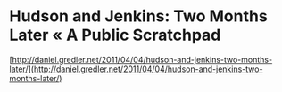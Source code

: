 <!--
id: 4724539211
link: http://tumblr.atmos.org/post/4724539211/hudson-and-jenkins-two-months-later-a-public
slug: hudson-and-jenkins-two-months-later-a-public
date: Mon Apr 18 2011 12:26:10 GMT-0700 (PDT)
publish: 2011-04-018
tags: 
title: Hudson and Jenkins: Two Months Later « A Public Scratchpad
-->


Hudson and Jenkins: Two Months Later « A Public Scratchpad
==========================================================

[http://daniel.gredler.net/2011/04/04/hudson-and-jenkins-two-months-later/](http://daniel.gredler.net/2011/04/04/hudson-and-jenkins-two-months-later/)

